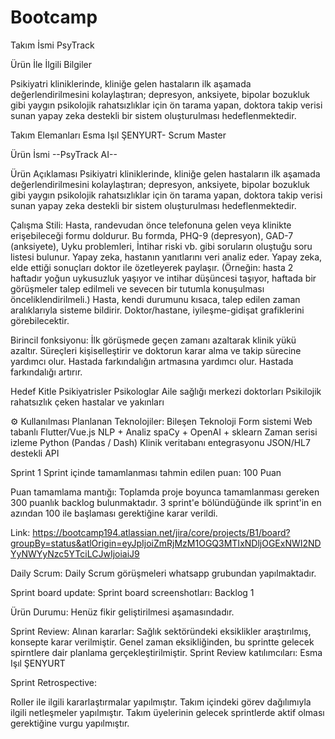 # Bootcamp

Takım İsmi
PsyTrack

Ürün İle İlgili Bilgiler

Psikiyatri kliniklerinde, kliniğe gelen hastaların ilk aşamada değerlendirilmesini kolaylaştıran; depresyon, anksiyete, bipolar bozukluk gibi yaygın psikolojik rahatsızlıklar için ön tarama yapan, doktora takip verisi sunan yapay zeka destekli bir sistem oluşturulması hedeflenmektedir.

Takım Elemanları
Esma Işıl ŞENYURT- Scrum Master

Ürün İsmi
--PsyTrack AI--

Ürün Açıklaması
Psikiyatri kliniklerinde, kliniğe gelen hastaların ilk aşamada değerlendirilmesini kolaylaştıran; depresyon, anksiyete, bipolar bozukluk gibi yaygın psikolojik rahatsızlıklar için ön tarama yapan, doktora takip verisi sunan yapay zeka destekli bir sistem oluşturulması hedeflenmektedir.

Çalışma Stili:
Hasta, randevudan önce telefonuna gelen veya klinikte erişebileceği formu doldurur.
Bu formda, PHQ-9 (depresyon), GAD-7 (anksiyete), Uyku problemleri, İntihar riski vb. gibi soruların oluştuğu soru listesi bulunur. 
Yapay zeka, hastanın yanıtlarını veri analiz eder.
Yapay zeka, elde ettiği sonuçları doktor ile özetleyerek paylaşır. (Örneğin: hasta 2 haftadır yoğun uykusuzluk yaşıyor ve intihar düşüncesi taşıyor, haftada bir görüşmeler talep edilmeli ve sevecen bir tutumla konuşulması önceliklendirilmeli.)
Hasta, kendi durumunu kısaca, talep edilen zaman aralıklarıyla sisteme bildirir.
Doktor/hastane, iyileşme-gidişat grafiklerini görebilecektir.

Birincil fonksiyonu: 
İlk görüşmede geçen zamanı azaltarak klinik yükü azaltır. 
Süreçleri kişiselleştirir ve doktorun karar alma ve takip sürecine yardımcı olur. 
Hastada farkındalığın artmasına yardımcı olur.
Hastada farkındalığı artırır.

Hedef Kitle
Psikiyatrisler
Psikologlar
Aile sağlığı merkezi doktorları
Psikilojik rahatsızlık çeken hastalar ve yakınları

⚙️ Kullanılması Planlanan Teknolojiler:
Bileşen
Teknoloji
Form sistemi
Web tabanlı Flutter/Vue.js
NLP + Analiz
spaCy + OpenAI + sklearn
Zaman serisi izleme
Python (Pandas / Dash)
Klinik veritabanı entegrasyonu
JSON/HL7 destekli API


Sprint 1
Sprint içinde tamamlanması tahmin edilen puan: 100 Puan

Puan tamamlama mantığı: Toplamda proje boyunca tamamlanması gereken 300 puanlık backlog bulunmaktadır. 3 sprint'e bölündüğünde ilk sprint'in en azından 100 ile başlaması gerektiğine karar verildi.

Link: https://bootcamp194.atlassian.net/jira/core/projects/B1/board?groupBy=status&atlOrigin=eyJpIjoiZmRjMzM1OGQ3MTIxNDljOGExNWI2NDYyNWYyNzc5YTciLCJwIjoiaiJ9

Daily Scrum: Daily Scrum görüşmeleri whatsapp grubundan yapılmaktadır. 

Sprint board update: Sprint board screenshotları: Backlog 1

Ürün Durumu: Henüz fikir geliştirilmesi aşamasındadır. 

Sprint Review: Alınan kararlar: Sağlık sektöründeki eksiklikler araştırılmış, konsepte karar verilmiştir. Genel zaman eksikliğinden, bu sprintte gelecek spirntlere dair planlama gerçekleştirilmiştir. Sprint Review katılımcıları: Esma Işıl ŞENYURT

Sprint Retrospective:

Roller ile ilgili kararlaştırmalar yapılmıştır.
Takım içindeki görev dağılımıyla ilgili netleşmeler yapılmıştır.
Takım üyelerinin gelecek sprintlerde aktif olması gerektiğine vurgu yapılmıştır.
